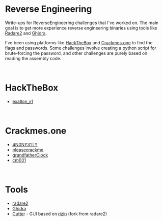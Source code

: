 # Reverse Engineering

Write-ups for ReverseEngineering challenges that I've worked on.
The main goal is to get more experience reverse engineering binaries using tools like [Radare2](https://rada.re/) and [Ghidra](https://ghidra-sre.org/).

I've been using platforms like [HackTheBox](https://www.hackthebox.com/) and [Crackmes.one](https://crackmes.one) to find the flags and passwords.
Some challenges involve creating a python script for brute-forcing the password, and other challenges are purely based on reading the assembly code.


<br/>

# HackTheBox

- [exatlon_v1](./hackthebox/exatlon)

<br/>

# Crackmes.one

- [4N0NY31TY](./crackmesone/4N0NY31TY)
- [pleasecrackme](./crackmesone/pleasecrackme)
- [grandfatherClock](./crackmesone/grandfatherClock)
- [cm001](./crackmesone/cm001)

<br/>

# Tools

- [radare2](https://rada.re/)
- [Ghidra](https://ghidra-sre.org/)
- [Cutter](https://cutter.re/) - GUI based on [rizin](https://rizin.re/) (fork from radare2)

